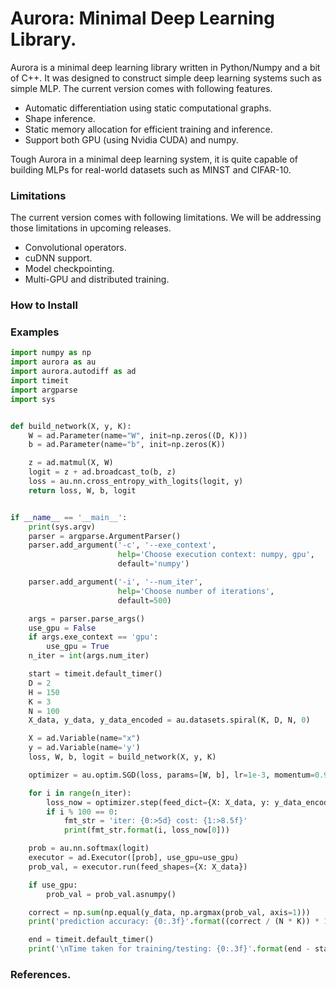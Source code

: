 # Aurora: Minimal Deep Learning Library.

Aurora is a minimal deep learning library written in Python/Numpy and a bit of C++. It was designed to construct simple deep learning systems such as simple MLP. The current version comes with following features.

* Automatic differentiation using static computational graphs.
* Shape inference.
* Static memory allocation for efficient training and inference.
* Support both GPU (using Nvidia CUDA) and numpy.

Tough Aurora in a minimal deep learning system, it is quite capable of building MLPs for real-world datasets such as MINST and CIFAR-10. 

### Limitations

The current version comes with following limitations. We will be addressing those limitations in upcoming releases.

* Convolutional operators.
* cuDNN support.
* Model checkpointing.
* Multi-GPU and distributed training.

### How to Install

### Examples

```python
import numpy as np
import aurora as au
import aurora.autodiff as ad
import timeit
import argparse
import sys


def build_network(X, y, K):
    W = ad.Parameter(name="W", init=np.zeros((D, K)))
    b = ad.Parameter(name="b", init=np.zeros(K))

    z = ad.matmul(X, W)
    logit = z + ad.broadcast_to(b, z)
    loss = au.nn.cross_entropy_with_logits(logit, y)
    return loss, W, b, logit


if __name__ == '__main__':
    print(sys.argv)
    parser = argparse.ArgumentParser()
    parser.add_argument('-c', '--exe_context',
                        help='Choose execution context: numpy, gpu',
                        default='numpy')

    parser.add_argument('-i', '--num_iter',
                        help='Choose number of iterations',
                        default=500)

    args = parser.parse_args()
    use_gpu = False
    if args.exe_context == 'gpu':
        use_gpu = True
    n_iter = int(args.num_iter)

    start = timeit.default_timer()
    D = 2
    H = 150
    K = 3
    N = 100
    X_data, y_data, y_data_encoded = au.datasets.spiral(K, D, N, 0)

    X = ad.Variable(name="x")
    y = ad.Variable(name='y')
    loss, W, b, logit = build_network(X, y, K)

    optimizer = au.optim.SGD(loss, params=[W, b], lr=1e-3, momentum=0.9, use_gpu=use_gpu)

    for i in range(n_iter):
        loss_now = optimizer.step(feed_dict={X: X_data, y: y_data_encoded})
        if i % 100 == 0:
            fmt_str = 'iter: {0:>5d} cost: {1:>8.5f}'
            print(fmt_str.format(i, loss_now[0]))

    prob = au.nn.softmax(logit)
    executor = ad.Executor([prob], use_gpu=use_gpu)
    prob_val, = executor.run(feed_shapes={X: X_data})

    if use_gpu:
        prob_val = prob_val.asnumpy()

    correct = np.sum(np.equal(y_data, np.argmax(prob_val, axis=1)))
    print('prediction accuracy: {0:.3f}'.format((correct / (N * K)) * 100))

    end = timeit.default_timer()
    print('\nTime taken for training/testing: {0:.3f}'.format(end - start))
```

### References.


